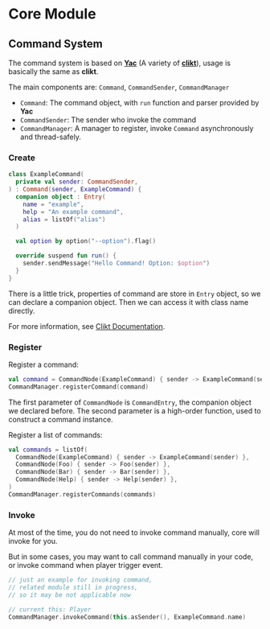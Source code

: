 # Core Module

## Command System

The command system is based on [**Yac**](https://githubfast.com/Colerar/Yac)
(A variety of [**clikt**](https://ajalt.github.io/clikt/)),
usage is basically the same as **clikt**.

The main components are: `Command`, `CommandSender`, `CommandManager`

- `Command`: The command object, with `run` function and parser provided by **Yac**
- `CommandSender`: The sender who invoke the command
- `CommandManager`: A manager to register, invoke `Command` asynchronously and thread-safely.

### Create

```kotlin
class ExampleCommand(
  private val sender: CommandSender,
) : Command(sender, ExampleCommand) {
  companion object : Entry(
    name = "example",
    help = "An example command",
    alias = listOf("alias")
  )

  val option by option("--option").flag()

  override suspend fun run() {
    sender.sendMessage("Hello Command! Option: $option")
  }
}
```

There is a little trick, properties of command are store in `Entry` object,
so we can declare a companion object.
Then we can access it with class name directly.

For more information, see [Clikt Documentation](https://ajalt.github.io/clikt/).

### Register

Register a command:

```kotlin
val command = CommandNode(ExampleCommand) { sender -> ExampleCommand(sender) }
CommandManager.registerCommand(command)
```

The first parameter of `CommandNode` is `CommandEntry`, the companion object we declared before.
The second parameter is a high-order function, used to construct a command instance.

Register a list of commands:

```kotlin
val commands = listOf(
  CommandNode(ExampleCommand) { sender -> ExampleCommand(sender) },
  CommandNode(Foo) { sender -> Foo(sender) },
  CommandNode(Bar) { sender -> Bar(sender) },
  CommandNode(Help) { sender -> Help(sender) },
)
CommandManager.registerCommands(commands)
```

### Invoke

At most of the time, you do not need to invoke command manually, core will invoke for you.

But in some cases, you may want to call command manually in your code, 
or invoke command when player trigger event.

```kotlin
// just an example for invoking command, 
// related module still in progress,
// so it may be not applicable now

// current this: Player
CommandManager.invokeCommand(this.asSender(), ExampleCommand.name)
```

